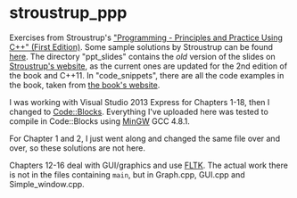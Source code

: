 stroustrup_ppp
==============

Exercises from Stroustrup's ["Programming - Principles and Practice Using C++" (First Edition)](http://www.informit.com/store/programming-principles-and-practice-using-c-plus-plus-9780321543721). Some sample solutions by Stroustrup can be found [here](http://www.stroustrup.com/Programming/Solutions/exercise_solutions.html). The directory "ppt\_slides" contains the *old* version of the slides on [Stroustrup's website](http://www.stroustrup.com/Programming/lecture-slides.html), as the current ones are updated for the 2nd edition of the book and C++11. In "code_snippets", there are all the code examples in the book, taken from [the book's website](http://www.stroustrup.com/Programming/PPP1.html).

I was working with Visual Studio 2013 Express for Chapters 1-18, then I changed to [Code::Blocks](http://www.codeblocks.org). Everything I've uploaded here was tested to compile in Code::Blocks using [MinGW](http://www.mingw.org) GCC 4.8.1.

For Chapter 1 and 2, I just went along and changed the same file over and over, so these solutions are not here.

Chapters 12-16 deal with GUI/graphics and use [FLTK](http://www.fltk.org/index.php). The actual work there is not in the files containing `main`, but in Graph.cpp, GUI.cpp and Simple_window.cpp.
